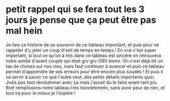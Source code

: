 # petit rappel qui se fera tout les 3 jours je pense que ça peut être pas mal hein
 Je fais ça histoire de se souvenir de ce tableau important, et puis pour se rappeler d'y jeter un coup d'oeil de temps en temps !
 En vrai c'est super important, si tout ce qu'on a mis dans ce tableau est sincère on retrouvera notre amitié d'avant couple qui était grv grv GRV bienn.
 On s'est déjà dit un tas de choses sur nos vies, mais faut continuer à avancer et puis ce tableau permet d'apprendre de ses erreurs pour être encore plus soudés !
 Et puis il va servir à savoir ce que l'autre veut, des petits détails importants quoi.
 Jvais pas tout révolutioner avec ça mais j'aurait du le faire avant tant pis.
 Bref remplissons notre tableau très honnetemetn, sans avoir peur de rien, et tout ira pour le mieux je l'espère !
